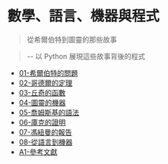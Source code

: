 # 數學、語言、機器與程式

> 從希爾伯特到圖靈的那些故事

> -- 以 Python 展現這些故事背後的程式

* [01-希爾伯特的問題](01-希爾伯特的問題.md)
* [02-哥德爾的定理](02-哥德爾的定理.md)
* [03-丘奇的函數](03-丘奇的函數.md)
* [04-圖靈的機器](04-圖靈的機器.md)
* [05-喬姆斯基的語法](05-喬姆斯基的語法.md)
* [06-庫克的證明](06-庫克的證明.md)
* [07-馮紐曼的報告](07-馮紐曼的報告.md)
* [08-從語言到機器](08-從語言到機器.md)
* [A1-參考文獻](A1-參考文獻.md)